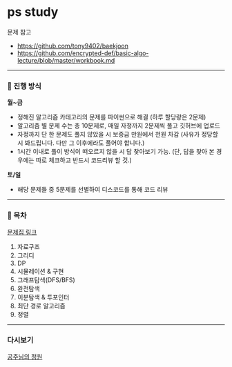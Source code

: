 # ps study
문제 참고
- https://github.com/tony9402/baekjoon
- https://github.com/encrypted-def/basic-algo-lecture/blob/master/workbook.md
  
---
### 📌 진행 방식
**월~금**

- 정해진 알고리즘 카테고리의 문제를 파이썬으로 해결 (하루 할당량은 2문제)
- 알고리즘 별 문제 수는 총 10문제로, 매일 자정까지 2문제씩 풀고 깃허브에 업로드
- 자정까지 단 한 문제도 풀지 않았을 시 보증금 만원에서 천원 차감 (사유가 정당할 시 봐드립니다. 다만 그 이후에라도 풀어야 합니다.)
- 1시간 이내로 풀이 방식이 떠오르지 않을 시 답 찾아보기 가능. (단, 답을 찾아 본 경우에는 따로 체크하고 반드시 코드리뷰 할 것.)
  
**토/일**

- 해당 문제들 중 5문제를 선별하여 디스코드를 통해 코드 리뷰

---

### 📌 목차
[문제집 링크](https://github.com/conding-test-Study/ps/blob/main/workbook.md)
1. 자료구조
2. 그리디
3. DP
4. 시뮬레이션 & 구현
5. 그래프탐색(DFS/BFS)
6. 완전탐색
7. 이분탐색 & 투포인터
8. 최단 경로 알고리즘
9. 정렬
---

### 다시보기
[공주님의 정원](https://www.acmicpc.net/problem/2457)
